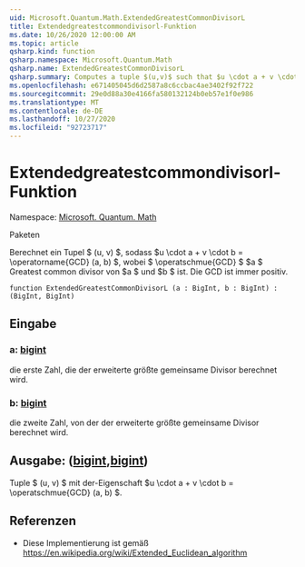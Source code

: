 ```yaml
---
uid: Microsoft.Quantum.Math.ExtendedGreatestCommonDivisorL
title: Extendedgreatestcommondivisorl-Funktion
ms.date: 10/26/2020 12:00:00 AM
ms.topic: article
qsharp.kind: function
qsharp.namespace: Microsoft.Quantum.Math
qsharp.name: ExtendedGreatestCommonDivisorL
qsharp.summary: Computes a tuple $(u,v)$ such that $u \cdot a + v \cdot b = \operatorname{GCD}(a, b)$, where $\operatorname{GCD}$ is $a$ greatest common divisor of $a$ and $b$. The GCD is always positive.
ms.openlocfilehash: e671405045d6d2587a8c6ccbac4ae3402f92f722
ms.sourcegitcommit: 29e0d88a30e4166fa580132124b0eb57e1f0e986
ms.translationtype: MT
ms.contentlocale: de-DE
ms.lasthandoff: 10/27/2020
ms.locfileid: "92723717"
---
```

# <a name="extendedgreatestcommondivisorl-function"></a>Extendedgreatestcommondivisorl-Funktion

Namespace: [Microsoft. Quantum. Math](xref:Microsoft.Quantum.Math)

Paketen [](https://nuget.org/packages/)


Berechnet ein Tupel $ (u, v) $, sodass $u \cdot a + v \cdot b = \operatorname{GCD} (a, b) $, wobei $ \operatschmue{GCD} $ $a $ Greatest common divisor von $a $ und $b $ ist. Die GCD ist immer positiv.

```qsharp
function ExtendedGreatestCommonDivisorL (a : BigInt, b : BigInt) : (BigInt, BigInt)
```


## <a name="input"></a>Eingabe

### <a name="a--bigint"></a>a: [bigint](xref:microsoft.quantum.lang-ref.bigint)

die erste Zahl, die der erweiterte größte gemeinsame Divisor berechnet wird.


### <a name="b--bigint"></a>b: [bigint](xref:microsoft.quantum.lang-ref.bigint)

die zweite Zahl, von der der erweiterte größte gemeinsame Divisor berechnet wird.



## <a name="output--bigintbigint"></a>Ausgabe: ([bigint](xref:microsoft.quantum.lang-ref.bigint),[bigint](xref:microsoft.quantum.lang-ref.bigint))

Tuple $ (u, v) $ mit der-Eigenschaft $u \cdot a + v \cdot b = \operatschmue{GCD} (a, b) $.

## <a name="references"></a>Referenzen

- Diese Implementierung ist gemäß https://en.wikipedia.org/wiki/Extended_Euclidean_algorithm